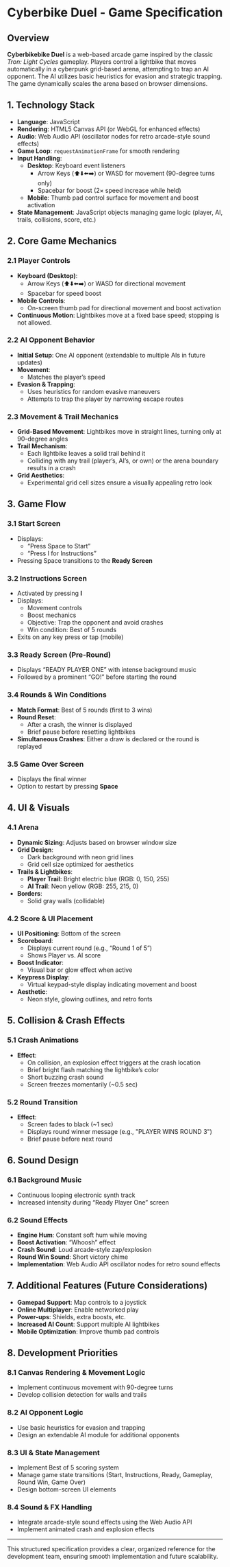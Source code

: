 # Cyberbike Duel - Game Specification

## Overview
**Cyberbikebike Duel** is a web-based arcade game inspired by the classic *Tron: Light Cycles* gameplay. Players control a lightbike that moves automatically in a cyberpunk grid-based arena, attempting to trap an AI opponent. The AI utilizes basic heuristics for evasion and strategic trapping. The game dynamically scales the arena based on browser dimensions.

## 1. Technology Stack
- **Language**: JavaScript
- **Rendering**: HTML5 Canvas API (or WebGL for enhanced effects)
- **Audio**: Web Audio API (oscillator nodes for retro arcade-style sound effects)
- **Game Loop**: `requestAnimationFrame` for smooth rendering
- **Input Handling**:
  - **Desktop**: Keyboard event listeners
    - Arrow Keys (⬆️⬇️⬅️➡️) or WASD for movement (90-degree turns only)
    - Spacebar for boost (2× speed increase while held)
  - **Mobile**: Thumb pad control surface for movement and boost activation
- **State Management**: JavaScript objects managing game logic (player, AI, trails, collisions, score, etc.)

## 2. Core Game Mechanics

### 2.1 Player Controls
- **Keyboard (Desktop)**:
  - Arrow Keys (⬆️⬇️⬅️➡️) or WASD for directional movement
  - Spacebar for speed boost
- **Mobile Controls**:
  - On-screen thumb pad for directional movement and boost activation
- **Continuous Motion**: Lightbikes move at a fixed base speed; stopping is not allowed.

### 2.2 AI Opponent Behavior
- **Initial Setup**: One AI opponent (extendable to multiple AIs in future updates)
- **Movement**:
  - Matches the player’s speed
- **Evasion & Trapping**:
  - Uses heuristics for random evasive maneuvers
  - Attempts to trap the player by narrowing escape routes

### 2.3 Movement & Trail Mechanics
- **Grid-Based Movement**: Lightbikes move in straight lines, turning only at 90-degree angles
- **Trail Mechanism**:
  - Each lightbike leaves a solid trail behind it
  - Colliding with any trail (player’s, AI’s, or own) or the arena boundary results in a crash
- **Grid Aesthetics**:
  - Experimental grid cell sizes ensure a visually appealing retro look

## 3. Game Flow

### 3.1 Start Screen
- Displays:
  - “Press Space to Start”
  - “Press I for Instructions”
- Pressing Space transitions to the **Ready Screen**

### 3.2 Instructions Screen
- Activated by pressing **I**
- Displays:
  - Movement controls
  - Boost mechanics
  - Objective: Trap the opponent and avoid crashes
  - Win condition: Best of 5 rounds
- Exits on any key press or tap (mobile)

### 3.3 Ready Screen (Pre-Round)
- Displays “READY PLAYER ONE” with intense background music
- Followed by a prominent “GO!” before starting the round

### 3.4 Rounds & Win Conditions
- **Match Format**: Best of 5 rounds (first to 3 wins)
- **Round Reset**:
  - After a crash, the winner is displayed
  - Brief pause before resetting lightbikes
- **Simultaneous Crashes**: Either a draw is declared or the round is replayed

### 3.5 Game Over Screen
- Displays the final winner
- Option to restart by pressing **Space**

## 4. UI & Visuals

### 4.1 Arena
- **Dynamic Sizing**: Adjusts based on browser window size
- **Grid Design**:
  - Dark background with neon grid lines
  - Grid cell size optimized for aesthetics
- **Trails & Lightbikes**:
  - **Player Trail**: Bright electric blue (RGB: 0, 150, 255)
  - **AI Trail**: Neon yellow (RGB: 255, 215, 0)
- **Borders**:
  - Solid gray walls (collidable)

### 4.2 Score & UI Placement
- **UI Positioning**: Bottom of the screen
- **Scoreboard**:
  - Displays current round (e.g., “Round 1 of 5”)
  - Shows Player vs. AI score
- **Boost Indicator**:
  - Visual bar or glow effect when active
- **Keypress Display**:
  - Virtual keypad-style display indicating movement and boost
- **Aesthetic**:
  - Neon style, glowing outlines, and retro fonts

## 5. Collision & Crash Effects

### 5.1 Crash Animations
- **Effect**:
  - On collision, an explosion effect triggers at the crash location
  - Brief bright flash matching the lightbike’s color
  - Short buzzing crash sound
  - Screen freezes momentarily (~0.5 sec)

### 5.2 Round Transition
- **Effect**:
  - Screen fades to black (~1 sec)
  - Displays round winner message (e.g., "PLAYER WINS ROUND 3")
  - Brief pause before next round

## 6. Sound Design

### 6.1 Background Music
- Continuous looping electronic synth track
- Increased intensity during “Ready Player One” screen

### 6.2 Sound Effects
- **Engine Hum**: Constant soft hum while moving
- **Boost Activation**: “Whoosh” effect
- **Crash Sound**: Loud arcade-style zap/explosion
- **Round Win Sound**: Short victory chime
- **Implementation**: Web Audio API oscillator nodes for retro sound effects

## 7. Additional Features (Future Considerations)
- **Gamepad Support**: Map controls to a joystick
- **Online Multiplayer**: Enable networked play
- **Power-ups**: Shields, extra boosts, etc.
- **Increased AI Count**: Support multiple AI lightbikes
- **Mobile Optimization**: Improve thumb pad controls

## 8. Development Priorities

### 8.1 Canvas Rendering & Movement Logic
- Implement continuous movement with 90-degree turns
- Develop collision detection for walls and trails

### 8.2 AI Opponent Logic
- Use basic heuristics for evasion and trapping
- Design an extendable AI module for additional opponents

### 8.3 UI & State Management
- Implement Best of 5 scoring system
- Manage game state transitions (Start, Instructions, Ready, Gameplay, Round Win, Game Over)
- Design bottom-screen UI elements

### 8.4 Sound & FX Handling
- Integrate arcade-style sound effects using the Web Audio API
- Implement animated crash and explosion effects

---

This structured specification provides a clear, organized reference for the development team, ensuring smooth implementation and future scalability.

